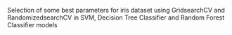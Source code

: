 Selection of some best parameters for iris dataset using GridsearchCV and RandomizedsearchCV in SVM, Decision Tree Classifier and Random Forest Classifier models
